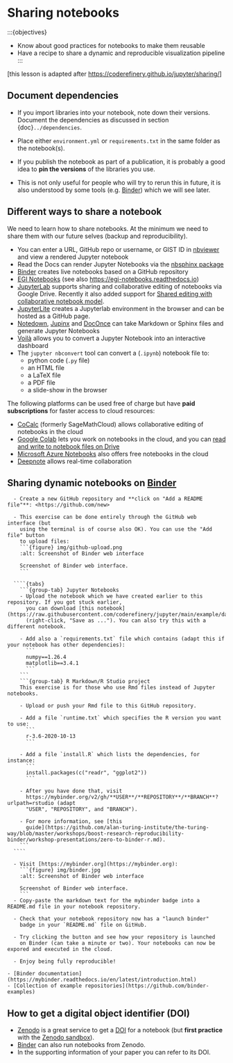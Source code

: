 # Sharing notebooks

:::{objectives}
- Know about good practices for notebooks to make them reusable
- Have a recipe to share a dynamic and reproducible visualization pipeline
:::

[this lesson is adapted after <https://coderefinery.github.io/jupyter/sharing/>]


## Document dependencies

- If you import libraries into your notebook, note down their versions.
  Document the dependencies as discussed in section {doc}`../dependencies`.

- Place either `environment.yml` or `requirements.txt` in the same folder as
  the notebook(s).

- If you publish the notebook as part of a publication, it is probably a good
  idea to **pin the versions** of the libraries you use.

- This is not only useful for people who will try to rerun this in future, it
  is also understood by some tools (e.g. [Binder](https://mybinder.org/)) which we
   will see later.


## Different ways to share a notebook

We need to learn how to share notebooks. At the minimum we need
to share them with our future selves (backup and reproducibility).

- You can enter a URL, GitHub repo or username, or GIST ID in [nbviewer](https://nbviewer.jupyter.org/) and view a rendered Jupyter notebook
- Read the Docs can render Jupyter Notebooks via the [nbsphinx package](https://nbsphinx.readthedocs.io/)
- [Binder](https://mybinder.org/) creates live notebooks based on a GitHub repository
- [EGI Notebooks](https://notebooks.egi.eu) (see also <https://egi-notebooks.readthedocs.io>)
- [JupyterLab](https://github.com/jupyterlab/jupyterlab) supports sharing and collaborative editing of notebooks via Google Drive. Recently
  it also added support for [Shared editing with collaborative notebook model](https://github.com/jupyterlab/jupyterlab/pull/10118).
- [JupyterLite](https://jupyterlite.readthedocs.io/en/latest/) creates a Jupyterlab environment in the browser and can be hosted as a GitHub page.
- [Notedown](https://github.com/aaren/notedown), [Jupinx](https://github.com/QuantEcon/sphinxcontrib-jupyter) and [DocOnce](https://github.com/hplgit/doconce) can take Markdown or Sphinx files and generate Jupyter Notebooks
- [Voilà](https://voila.readthedocs.io/en/stable/) allows you to convert a Jupyter Notebook into an interactive dashboard
- The `jupyter nbconvert` tool can convert a (`.ipynb`) notebook file to:
    - python code (`.py` file)
    - an HTML file
    - a LaTeX file
    - a PDF file
    - a slide-show in the browser


The following platforms can be used free of charge but have **paid subscriptions** for
faster access to cloud resources:
- [CoCalc](https://cocalc.com/) (formerly SageMathCloud) allows collaborative editing of notebooks in the cloud
- [Google Colab](https://colab.research.google.com/) lets you work on notebooks in the cloud, and you can [read and write to notebook files on Drive](https://colab.research.google.com/notebooks/io.ipynb)
- [Microsoft Azure Notebooks](https://notebooks.azure.com/) also offers free notebooks in the cloud
- [Deepnote](https://deepnote.com/) allows real-time collaboration


## Sharing dynamic notebooks on [Binder](https://mybinder.org)

`````{exercise} Exercise (20 min): Making your notebooks reproducible by anyone via Binder
  - Create a new GitHub repository and **click on "Add a README file"**: <https://github.com/new>

  - This exercise can be done entirely through the GitHub web interface (but
    using the terminal is of course also OK). You can use the "Add file" button
    to upload files:
    ```{figure} img/github-upload.png
    :alt: Screenshot of Binder web interface

    Screenshot of Binder web interface.
    ```

  ````{tabs}
    ```{group-tab} Jupyter Notebooks
    - Upload the notebook which we have created earlier to this repository. If you got stuck earlier,
      you can download [this notebook](https://raw.githubusercontent.com/coderefinery/jupyter/main/example/darts.ipynb)
      (right-click, "Save as ..."). You can also try this with a different notebook. 

    - Add also a `requirements.txt` file which contains (adapt this if your notebook has other dependencies):
      ```
      numpy==1.26.4
      matplotlib==3.4.1
      ```
    ```
    ```{group-tab} R Markdown/R Studio project
    This exercise is for those who use Rmd files instead of Jupyter notebooks.

    - Upload or push your Rmd file to this GitHub repository.

    - Add a file `runtime.txt` which specifies the R version you want to use:
      ```
      r-3.6-2020-10-13
      ```

    - Add a file `install.R` which lists the dependencies, for instance:
      ```
      install.packages(c("readr", "ggplot2"))
      ```

    - After you have done that, visit
      https://mybinder.org/v2/gh/**USER**/**REPOSITORY**/**BRANCH**?urlpath=rstudio (adapt
      "USER", "REPOSITORY", and "BRANCH").

    - For more information, see [this
      guide](https://github.com/alan-turing-institute/the-turing-way/blob/master/workshops/boost-research-reproducibility-binder/workshop-presentations/zero-to-binder-r.md).
    ```
  ````

  - Visit [https://mybinder.org](https://mybinder.org):
    ```{figure} img/binder.jpg
    :alt: Screenshot of Binder web interface

    Screenshot of Binder web interface.
    ```
  - Copy-paste the markdown text for the mybinder badge into a README.md file in your notebook repository.

  - Check that your notebook repository now has a "launch binder"
    badge in your `README.md` file on GitHub.

  - Try clicking the button and see how your repository is launched
    on Binder (can take a minute or two). Your notebooks can now be expored and executed in the cloud.

  - Enjoy being fully reproducible!
`````

```{keypoints} More examples with Binder:
- [Binder documentation](https://mybinder.readthedocs.io/en/latest/introduction.html)
- [Collection of example repositories](https://github.com/binder-examples)
```


## How to get a digital object identifier (DOI)

- [Zenodo](https://zenodo.org/) is a great service to get a
  [DOI](https://en.wikipedia.org/wiki/Digital_object_identifier) for a notebook
  (but **first practice** with the [Zenodo sandbox](https://sandbox.zenodo.org/)).
- [Binder](https://mybinder.org/) can also run notebooks from Zenodo.
- In the supporting information of your paper you can refer to its DOI.
